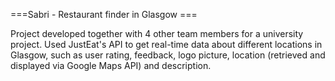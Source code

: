 ===Sabri - Restaurant finder in Glasgow ===

Project developed together with 4 other team members for a university project. Used JustEat's API to get real-time data about different locations in Glasgow, such as user rating, feedback, logo picture, location (retrieved and displayed via Google Maps API) and description.
